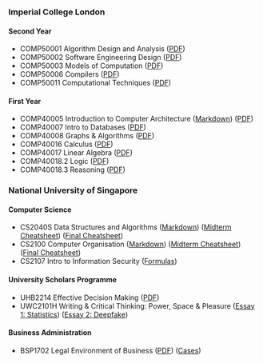 ### Imperial College London
#### Second Year
- COMP50001 Algorithm Design and Analysis ([PDF](Imperial/Algorithms.pdf))
- COMP50002 Software Engineering Design ([PDF](Imperial/SWE.pdf))
- COMP50003 Models of Computation ([PDF](Imperial/Computation.pdf))
- COMP50006 Compilers ([PDF](Imperial/Compilers.pdf))
- COMP50011 Computational Techniques ([PDF](Imperial/CompTech.pdf))

#### First Year
- COMP40005 Introduction to Computer Architecture ([Markdown](Imperial/COMP40005/architecture.md)) ([PDF](Imperial/COMP40005/architecture.pdf))
- COMP40007 Intro to Databases ([PDF](Imperial/Databases.pdf))
- COMP40008 Graphs & Algorithms ([PDF](Imperial/GraphsAlgo.pdf))
- COMP40016 Calculus ([PDF](Imperial/Calculus.pdf))
- COMP40017 Linear Algebra ([PDF](Imperial/LinAlg.pdf))
- COMP40018.2 Logic ([PDF](Imperial/Logic.pdf))
- COMP40018.3 Reasoning ([PDF](Imperial/Reasoning.pdf))

### National University of Singapore
#### Computer Science
- CS2040S Data Structures and Algorithms ([Markdown](NUS/CS2040S/data-structures-algorithms.md)) ([Midterm Cheatsheet](NUS/CS2040S/cs2040s-midterm.pdf)) ([Final Cheatsheet](NUS/CS2040S/cs2040s-final.pdf))
- CS2100 Computer Organisation ([Markdown](NUS/CS2100/computer-organisation.md)) ([Midterm Cheatsheet](NUS/CS2100/cs2100-midterm.pdf)) ([Final Cheatsheet](NUS/CS2100/cs2100-final.pdf))
- CS2107 Intro to Information Security ([Formulas](NUS/CS2107.md))
#### University Scholars Programme
- UHB2214 Effective Decision Making ([PDF](NUS/UHB2214.pdf))
- UWC2101H Writing & Critical Thinking: Power, Space & Pleasure ([Essay 1: Statistics](NUS/UWC2101H/statistics-power.md)) ([Essay 2: Deepfake](NUS/UWC2101H/deepfake-power.md))
#### Business Administration
- BSP1702 Legal Environment of Business ([PDF](NUS/BSP1702/business-law.pdf)) ([Cases](NUS/BSP1702/cases.md))

